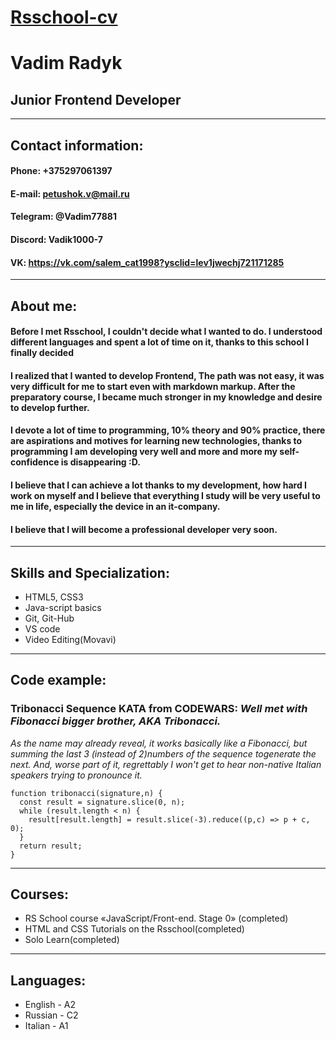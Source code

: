 
# [Rsschool-cv](https://app.rs.school/course/schedule?course=js-fe-2023Q1)


# Vadim Radyk

## Junior Frontend Developer
***
## Contact information:
#### Phone: +375297061397
#### E-mail: petushok.v@mail.ru
#### Telegram: @Vadim77881
#### Discord: Vadik1000-7
#### VK: https://vk.com/salem_cat1998?ysclid=lev1jwechj721171285
***
## About me:

#### Before I met Rsschool, I couldn't decide what I wanted to do. I understood different languages and spent a lot of time on it, thanks to this school I finally decided

#### I realized that I wanted to develop Frontend, The path was not easy, it was very difficult for me to start even with markdown markup. After the preparatory course, I became much stronger in my knowledge and desire to develop further.

#### I devote a lot of time to programming, 10% theory and 90% practice, there are aspirations and motives for learning new technologies, thanks to programming I am developing very well and more and more my self-confidence is disappearing :D.

#### I believe that I can achieve a lot thanks to my development, how hard I work on myself and I believe that everything I study will be very useful to me in life, especially the device in an it-company.

#### I believe that I will become a professional developer very soon.
***
## Skills and Specialization:
* HTML5, CSS3
* Java-script basics
* Git, Git-Hub
* VS code
* Video Editing(Movavi)
***
## Code example:

### **Tribonacci Sequence KATA from CODEWARS**: *Well met with Fibonacci bigger brother, AKA Tribonacci.*
*As the name may already reveal, it works basically like a Fibonacci, but summing the last 3 (instead of 2)numbers of the sequence*
*togenerate the next. And, worse part of it, regrettably I won't get to hear non-native Italian speakers trying to pronounce it.*
```
function tribonacci(signature,n) {
  const result = signature.slice(0, n);
  while (result.length < n) {
    result[result.length] = result.slice(-3).reduce((p,c) => p + c, 0);
  }
  return result;
}
```
***
## Courses:
* RS School course «JavaScript/Front-end. Stage 0» (completed)
* HTML and CSS Tutorials on the Rsschool(completed)
* Solo Learn(completed)
***

## Languages:
* English - A2
* Russian - С2
* Italian - A1
